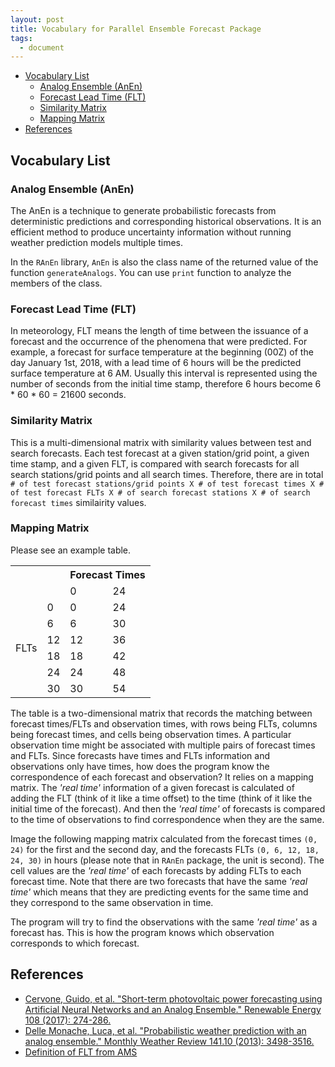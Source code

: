 ```yaml
---
layout: post
title: Vocabulary for Parallel Ensemble Forecast Package
tags:
  - document
---
```


<!-- vim-markdown-toc GitLab -->

* [Vocabulary List](#vocabulary-list)
    * [Analog Ensemble (AnEn)](#analog-ensemble-anen)
    * [Forecast Lead Time (FLT)](#forecast-lead-time-flt)
    * [Similarity Matrix](#similarity-matrix)
    * [Mapping Matrix](#mapping-matrix)
* [References](#references)

<!-- vim-markdown-toc -->

## Vocabulary List

### Analog Ensemble (AnEn)

The AnEn is a technique to generate probabilistic forecasts from deterministic predictions and corresponding historical observations. It is an efficient method to produce uncertainty information without running weather prediction models multiple times.

In the `RAnEn` library, `AnEn` is also the class name of the returned value of the function `generateAnalogs`. You can use `print` function to analyze the members of the class.

### Forecast Lead Time (FLT)

In meteorology, FLT means the length of time between the issuance of a forecast and the occurrence of the phenomena that were predicted. For example, a forecast for surface temperature at the beginning (00Z) of the day January 1st, 2018, with a lead time of 6 hours will be the predicted surface temperature at 6 AM. Usually this interval is represented using the number of seconds from the initial time stamp, therefore 6 hours become 6 * 60 * 60 = 21600 seconds.

### Similarity Matrix

This is a multi-dimensional matrix with similarity values between test and search forecasts. Each test forecast at a given station/grid point, a given time stamp, and a given FLT, is compared with search forecasts for all search stations/grid points and all search times. Therefore, there are in total `# of test forecast stations/grid points X # of test forecast times X # of test forecast FLTs X # of search forecast stations X # of search forecast times` similairity values.

### Mapping Matrix

Please see an example table.

<table class="tg">
<tr>
<th class="tg-uys7"></th>
<th class="tg-uys7"></th>
<th class="tg-uys7" colspan="2">Forecast Times</th>
</tr>
<tr>
<td class="tg-uys7"></td>
<td class="tg-uys7"></td>
<td class="tg-uys7">0</td>
<td class="tg-uys7">24</td>
</tr>
<tr>
<td class="tg-uys7" rowspan="6">FLTs</td>
<td class="tg-uys7">0</td>
<td class="tg-uys7">0</td>
<td class="tg-5v4m">24</td>
</tr>
<tr>
<td class="tg-uys7">6</td>
<td class="tg-uys7">6</td>
<td class="tg-9uel">30</td>
</tr>
<tr>
<td class="tg-c3ow">12</td>
<td class="tg-c3ow">12</td>
<td class="tg-c3ow">36</td>
</tr>
<tr>
<td class="tg-c3ow">18</td>
<td class="tg-c3ow">18</td>
<td class="tg-c3ow">42</td>
</tr>
<tr>
<td class="tg-c3ow">24</td>
<td class="tg-gaoc">24</td>
<td class="tg-c3ow">48</td>
</tr>
<tr>
<td class="tg-c3ow">30</td>
<td class="tg-gaoc">30</td>
<td class="tg-c3ow">54</td>
</tr>
</table>

The table is a two-dimensional matrix that records the matching between forecast times/FLTs and observation times, with rows being FLTs, columns being forecast times, and cells being observation times. A particular observation time might be associated with multiple pairs of forecast times and FLTs. Since forecasts have times and FLTs information and observations only have times, how does the program know the correspondence of each forecast and observation? It relies on a mapping matrix. The _'real time'_ information of a given forecast is calculated of adding the FLT (think of it like a time offset) to the time (think of it like the initial time of the forecast). And then the _'real time'_ of forecasts is compared to the time of observations to find correspondence when they are the same.

Image the following mapping matrix calculated from the forecast times `(0, 24)` for the first and the second day, and the forecasts FLTs `(0, 6, 12, 18, 24, 30)` in hours (please note that in `RAnEn` package, the unit is second). The cell values are the _'real time'_ of each forecasts by adding FLTs to each forecast time. Note that there are two forecasts that have the same _'real time'_ which means that they are predicting events for the same time and they correspond to the same observation in time.

The program will try to find the observations with the same _'real time'_ as a forecast has. This is how the program knows which observation corresponds to which forecast.

## References

- [Cervone, Guido, et al. "Short-term photovoltaic power forecasting using Artificial Neural Networks and an Analog Ensemble." Renewable Energy 108 (2017): 274-286.](https://www.sciencedirect.com/science/article/pii/S0960148117301386)
- [Delle Monache, Luca, et al. "Probabilistic weather prediction with an analog ensemble." Monthly Weather Review 141.10 (2013): 3498-3516.](https://journals.ametsoc.org/doi/abs/10.1175/MWR-D-12-00281.1)
- [Definition of FLT from AMS](http://glossary.ametsoc.org/wiki/Forecast_lead_time)

